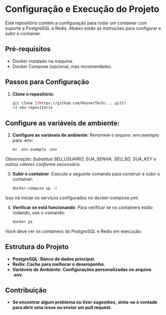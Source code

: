 # Configuração e Execução do Projeto

Este repositório contém a configuração para rodar um container com suporte a PostgreSQL e Redis. Abaixo estão as instruções para configurar e subir o container.

## Pré-requisitos

- Docker instalado na máquina.
- Docker Compose (opcional, mas recomendado).

## Passos para Configuração

1. **Clone o repositório**:
   ```bash
   git clone [(https://github.com/RosnerTech/....git)]
   cd seu-repositorio
   
## Configure as variáveis de ambiente:

2. **Configure as variáveis de ambiente**:
Renomeie o arquivo .env.exemplo para .env:
   ```bash
   mv .env.exemplo .env
 *Observação: Substitua SEU_USUARIO, SUA_SENHA, SEU_BD, SUA_KEY e outros valores conforme necessário.*

3. **Subir o container**:
Execute o seguinte comando para construir e subir o container:
   ```bash
   docker-compose up -d
Isso irá iniciar os serviços configurados no docker-compose.yml.

4. **Verificar se está funcionando**:
Para verificar se os containers estão rodando, use o comando:
   ```bash
   docker ps
Você deve ver os containers do PostgreSQL e Redis em execução.

## Estrutura do Projeto
- **PostgreSQL: Banco de dados principal.**
- **Redis: Cache para melhorar o desempenho.**
- **Variáveis de Ambiente: Configurações personalizadas no arquivo .env.**
  
## Contribuição
- **Se encontrar algum problema ou tiver sugestões, sinta-se à vontade para abrir uma issue ou enviar um pull request.**
